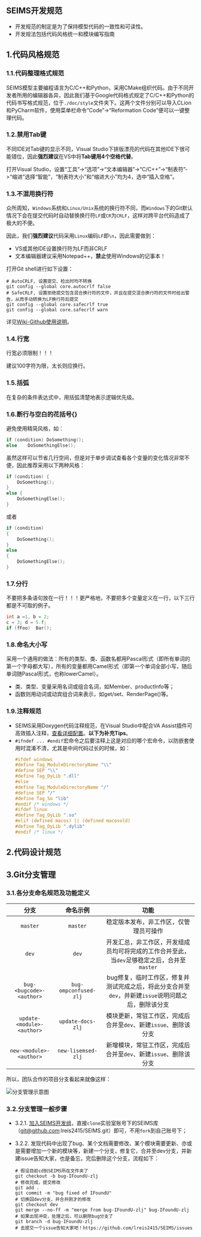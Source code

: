 SEIMS开发规范
---------------------

+ 开发规范的制定是为了保持模型代码的一致性和可读性。
+ 开发规法包括代码风格统一和模块编写指南

## 1.代码风格规范

### 1.1.代码整理格式规范

SEIMS模型主要编程语言为C/C++和Python，采用CMake组织代码。由于不同开发者所用的编辑器各异，因此我们基于Google代码格式规定了C/C++和Python的代码书写格式规范，位于`./doc/style`文件夹下。这两个文件分别可以导入CLion和PyCharm软件，使用菜单栏命令“Code”->“Reformation Code”便可以一键整理代码。

### 1.2.禁用Tab键
不同IDE对Tab键的显示不同，Visual Studio下排版漂亮的代码在其他IDE下很可能错位，因此**强烈建议**在VS中将**Tab键用4个空格代替**。

打开Visual Studio，设置“工具”->“选项”->“文本编辑器”->“C/C++”->“制表符”->“缩进”选择“智能”，“制表符大小”和“缩进大小”均为4，选中“插入空格”。

### 1.3.不混用换行符
众所周知，`Windows`系统和`Linux/Unix`系统的换行符不同，而`Windows`下的Git默认情况下会在提交代码时自动替换换行符`LF`或`CR`为`CRLF`，这样对跨平台代码造成了极大的不便。

因此，我们**强烈建议**代码采用`Linux`编码`LF`即`\n`，因此需要做到：
+ VS或其他IDE设置换行符为LF而非CRLF
+ 文本编辑器建议采用Notepad++，**禁止**使用Windows的记事本！

打开Git shell进行如下设置：

```
# AutoCRLF, 设置提交、检出时均不转换
git config --global core.autocrlf false
# SafeCRLF, 设置拒绝提交包含混合换行符的文件，并且在提交混合换行符的文件时给出警告，从而手动转换为LF换行符后提交
git config --global core.safecrlf true
git config --global core.safecrlf warn
```

详见[Wiki-Github使用说明](https://github.com/lreis2415/SEIMS2017/wiki/Git-guidance)。

### 1.4.行宽
行宽必须限制！！！

建议100字符为限，太长则应换行。

### 1.5.括弧
在复杂的条件表达式中，用括弧清楚地表示逻辑优先级。

### 1.6.断行与空白的花括号{}
避免使用精简风格，如：
```cpp
if (condition) DoSomething();
else    DoSomethingElse();
```
虽然这样可以节省几行空间，但是对于单步调试查看各个变量的变化情况非常不便，因此推荐采用以下两种风格：
```cpp
if (condition) {
    DoSomething();
}
else {
    DoSomethingElse();
}
```
或者
```cpp
if (condition)
{
    DoSomething();
}
else 
{
    DoSomethingElse();
}
```

### 1.7.分行
不要把多条语句放在一行！！！更严格地，不要把多个变量定义在一行，以下三行都是不可取的例子。

```cpp
int a =1, b = 2;
c = 3; d = 5.f;
if (fFoo)  Bar();
```

### 1.8.命名大小写
采用一个通用的做法：所有的类型、类、函数名都用Pascal形式（即所有单词的第一个字母都大写），所有的变量都用Camel形式（即第一个单词全部小写，随后单词随Pascal形式，也称lowerCamel）。

+ 类、类型、变量采用名词或组合名词，如Member、productInfo等；
+ 函数则用动词或动宾组合词来表示，如get/set、RenderPage()等。

### 1.9.注释规范
+ SEIMS采用Doxygen代码注释规范，在Visual Studio中配合VA Assist插件可高效插入注释，[查看详细配置](https://github.com/lreis2415/SEIMS/wiki/Develop-environment#%E5%BC%80%E5%8F%91%E8%BE%85%E5%8A%A9%E5%B7%A5%E5%85%B7-vassistx%E4%BB%8B%E7%BB%8D)。**以下为补充Tips**。
+ `#ifndef ... #endif`宏命令之后要注释上这是对应的哪个宏命令，以防嵌套使用时混淆不清，尤其是中间代码过长的时候，如：
	```cpp
	#ifdef windows
	#define Tag_ModuleDirectoryName "\\"
	#define SEP "\\"
	#define Tag_DyLib ".dll"
	#else
	#define Tag_ModuleDirectoryName "/"
	#define SEP "/"
	#define Tag_So "lib"
	#endif /* windows */
	#ifdef linux
	#define Tag_DyLib ".so"
	#elif (defined macos) || (defined macosold)
	#define Tag_DyLib ".dylib"
	#endif /* linux */
	```

## 2.代码设计规范


## 3.Git分支管理

### 3.1.各分支命名规范及功能定义

|分支|命名示例|功能|
|:---:|:---:|:---:|
|`master`|`master`|稳定版本发布，非工作区，仅管理员可操作|
|`dev`|`dev`|开发汇总，非工作区，开发组成员均可将完成的工作合并至此，当`dev`足够稳定之后，合并至`master`|
|`bug-<bugcode>-<author>`|`bug-ompconfused-zlj`|bug修复，临时工作区，修复并测试完成之后，将此分支合并至`dev`，并新建`issue`说明问题之后，删除该分支|
|`update-<module>-<author>`|`update-docs-zlj`|模块更新，常驻工作区，完成后合并至`dev`、新建`issue`、删除该分支|
|`new-<module>-<author>`|`new-lisemsed-zlj`|新增模块，常驻工作区，完成后合并至`dev`、新建`issue`、删除该分支|

所以，团队合作的项目分支看起来就像这样：

![分支管理示意图](http://i.imgur.com/Ya2n6vm.jpg)

### 3.2.分支管理一般步骤

+ 3.2.1. [加入SEIMS开发组](https://github.com/orgs/lreis2415/teams/watershed_modeling)，直接`clone`实验室账号下的SEIMS库（git@github.com:lreis2415/SEIMS.git）即可，不用`fork`到自己账号下；
+ 3.2.2. 发现代码中出现了bug、某个文档需要修改、某个模块需要更新、亦或是需要增加一个新的模块等，新建一个分支，修复它，合并至dev分支，并新建issue告知大家，也是备忘，完后删除这个分支，流程如下：

  ```
  # 假设目前cd到SEIMS所在文件夹了
  git checkout -b bug-IFoundU-zlj
  # 修改完成，提交修改
  git add .
  git commit -m "bug fixed of IFoundU"
  # 切换回dev分支，并合并刚才的修改
  git checkout dev
  git merge --no-ff -m "merge from bug-IFoundU-zlj" bug-IFoundU-zlj
  # 如果出现冲突，处理之后，可以删除bug分支了
  git branch -d bug-IFoundU-zlj
  # 去提交一个issue告知大家吧！https://github.com/lreis2415/SEIMS/issues
  ```

